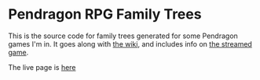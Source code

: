 # Pendragon RPG Family Trees

This is the source code for family trees generated for some Pendragon games I'm in. It goes along with [the wiki](), and includes info on [the streamed game]().

The live page is [here](https://reakain.github.io/PendragonFamilyTrees/)

